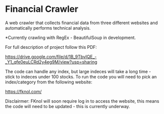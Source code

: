 # Financial Crawler
A web crawler that collects financial data from three different websites and automatically performs technical analysis.


*Currently crawling with RegEx - BeautifulSoup in development.


For full description of project follow this PDF:

https://drive.google.com/file/d/1B_9TbvIQE_-_Y1_qfe0euLCRd2y4eg9M/view?usp=sharing



The code can handle any index, but large indeces will take a long time - stick to indeces under 100 stocks. To run the code you will need to pick an index/category from the following website:

https://fknol.com/


Disclairmer: FKnol will soon require log in to access the website, this means the code will need to be updated - this is currently underway.
